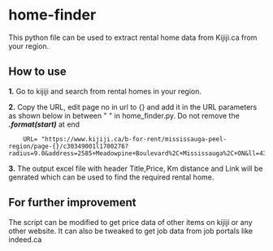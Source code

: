 # home-finder
This python file can be used to extract rental home data from Kijiji.ca from your region.

## How to use

**1.** Go to kijiji and search from rental homes in your region.

**2.** Copy the URL, edit page no in url to {} and add it in the URL parameters as shown below in between " " in home_finder.py. Do not remove the ***.format(start)*** at end 
        
        URL= "https://www.kijiji.ca/b-for-rent/mississauga-peel-region/page-{}/c30349001l1700276?radius=9.0&address=2585+Meadowpine+Boulevard%2C+Mississauga%2C+ON&ll=43.602075,-79.779412".format(start)

**3.** The output excel file with header Title,Price, Km distance and Link will be genrated which can be used to find the required rental home.

## For further improvement

The script can be modified to get price data of other items on kijiji or any other website. It can also be tweaked to get job data from job portals like indeed.ca
